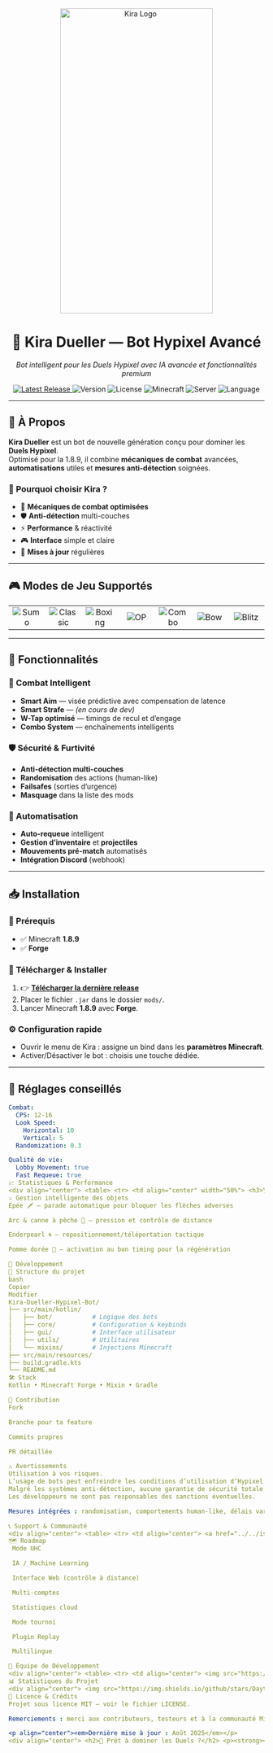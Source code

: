 <div align="center">
  <img src="https://github.com/Dayti-0/Kira-Dueller-Hypixel-Bot/blob/main/kira.png" alt="Kira Logo" width="300" height="600">
  <h1>🤖 Kira Dueller — Bot Hypixel Avancé</h1>
  <p><em>Bot intelligent pour les Duels Hypixel avec IA avancée et fonctionnalités premium</em></p>

  <p>
    <a href="https://github.com/Dayti-0/Kira-Dueller-Hypixel-Bot/releases">
      <img src="https://img.shields.io/badge/Download-Latest%20Release-2ea44f?style=for-the-badge" alt="Latest Release">
    </a>
    <img src="https://img.shields.io/badge/version-1.0-blue.svg?style=for-the-badge" alt="Version">
    <img src="https://img.shields.io/badge/license-MIT-green.svg?style=for-the-badge" alt="License">
    <img src="https://img.shields.io/badge/Minecraft-1.8.9-brightgreen.svg?style=for-the-badge" alt="Minecraft">
    <img src="https://img.shields.io/badge/Server-Hypixel-orange.svg?style=for-the-badge" alt="Server">
    <img src="https://img.shields.io/badge/Language-Kotlin-purple.svg?style=for-the-badge" alt="Language">
  </p>
</div>

---

## 🎯 À Propos

**Kira Dueller** est un bot de nouvelle génération conçu pour dominer les **Duels Hypixel**.  
Optimisé pour la 1.8.9, il combine **mécaniques de combat** avancées, **automatisations** utiles et **mesures anti-détection** soignées.

### 🌟 Pourquoi choisir Kira ?
- 🧠 **Mécaniques de combat optimisées**
- 🛡️ **Anti-détection** multi-couches
- ⚡ **Performance** & réactivité
- 🎮 **Interface** simple et claire
- 🔄 **Mises à jour** régulières

---

## 🎮 Modes de Jeu Supportés

<table align="center">
<tr>
<td align="center" width="14%">
  <img src="https://img.shields.io/badge/SUMO-✅-success?style=for-the-badge" alt="Sumo">
</td>
<td align="center" width="14%">
  <img src="https://img.shields.io/badge/CLASSIC-✅-success?style=for-the-badge" alt="Classic">
</td>
<td align="center" width="14%">
  <img src="https://img.shields.io/badge/BOXING-✅-success?style=for-the-badge" alt="Boxing">
</td>
<td align="center" width="14%">
  <img src="https://img.shields.io/badge/OP-✅-success?style=for-the-badge" alt="OP">
</td>
<td align="center" width="14%">
  <img src="https://img.shields.io/badge/COMBO-✅-success?style=for-the-badge" alt="Combo">
</td>
<td align="center" width="14%">
  <img src="https://img.shields.io/badge/Bow-✅-success?style=for-the-badge" alt="Bow">
</td>
<td align="center" width="14%">
  <img src="https://img.shields.io/badge/Blitz-✅-success?style=for-the-badge" alt="Blitz">
</td>
</tr>
</table>

---

## 🚀 Fonctionnalités

### 🎯 Combat Intelligent
- **Smart Aim** — visée prédictive avec compensation de latence  
- **Smart Strafe** — *(en cours de dev)*  
- **W-Tap optimisé** — timings de recul et d’engage  
- **Combo System** — enchaînements intelligents

### 🛡️ Sécurité & Furtivité
- **Anti-détection multi-couches**  
- **Randomisation** des actions (human-like)  
- **Failsafes** (sorties d’urgence)  
- **Masquage** dans la liste des mods

### 🔧 Automatisation
- **Auto-requeue** intelligent  
- **Gestion d’inventaire** et **projectiles**  
- **Mouvements pré-match** automatisés  
- **Intégration Discord** (webhook)

---

## 📥 Installation

### 🔧 Prérequis
- ✅ Minecraft **1.8.9**  
- ✅ **Forge**

### 🚀 Télécharger & Installer
1. 👉 **[Télécharger la dernière release](https://github.com/Dayti-0/Kira-Dueller-Hypixel-Bot/releases)**  
2. Placer le fichier `.jar` dans le dossier `mods/`.  
3. Lancer Minecraft **1.8.9** avec **Forge**.

### ⚙️ Configuration rapide
- Ouvrir le menu de Kira : assigne un bind dans les **paramètres Minecraft**.  
- Activer/Désactiver le bot : choisis une touche dédiée.

---

## 🧩 Réglages conseillés

```yaml
Combat:
  CPS: 12-16
  Look Speed:
    Horizontal: 10
    Vertical: 5
  Randomization: 0.3

Qualité de vie:
  Lobby Movement: true
  Fast Requeue: true
📈 Statistiques & Performance
<div align="center"> <table> <tr> <td align="center" width="50%"> <h3>🏆 Taux de Victoire</h3> <h2>80%</h2> <p><em>Moyenne indicative sur l’ensemble des modes</em></p> </td> <td align="center" width="50%"> <h3>🛡️ Anti-Détection</h3> <h2>90%</h2> <p><em>Taux de non-détection estimé avec réglages par défaut</em></p> </td> </tr> </table> </div>
⚔️ Gestion intelligente des objets
Épée 🗡️ — parade automatique pour bloquer les flèches adverses

Arc & canne à pêche 🎯 — pression et contrôle de distance

Enderpearl 🌀 — repositionnement/téléportation tactique

Pomme dorée 🍏 — activation au bon timing pour la régénération

🔧 Développement
📁 Structure du projet
bash
Copier
Modifier
Kira-Dueller-Hypixel-Bot/
├── src/main/kotlin/
│   ├── bot/           # Logique des bots
│   ├── core/          # Configuration & keybinds
│   ├── gui/           # Interface utilisateur
│   ├── utils/         # Utilitaires
│   └── mixins/        # Injections Minecraft
├── src/main/resources/
├── build.gradle.kts
└── README.md
🛠️ Stack
Kotlin • Minecraft Forge • Mixin • Gradle

🤝 Contribution
Fork

Branche pour ta feature

Commits propres

PR détaillée

⚠️ Avertissements
Utilisation à vos risques.
L’usage de bots peut enfreindre les conditions d’utilisation d’Hypixel.
Malgré les systèmes anti-détection, aucune garantie de sécurité totale.
Les développeurs ne sont pas responsables des sanctions éventuelles.

Mesures intégrées : randomisation, comportements human-like, délais variables, masquage de signature, failsafe auto.

📞 Support & Communauté
<div align="center"> <table> <tr> <td align="center"> <a href="../../issues"> <img src="https://img.shields.io/github/issues/Dayti-0/Kira-Dueller-Hypixel-Bot?style=for-the-badge" alt="Issues"> <br><strong>Issues GitHub</strong> <br><em>Signaler un bug</em> </a> </td> <td align="center"> <a href="../../wiki"> <img src="https://img.shields.io/badge/Wiki-Documentation-blue?style=for-the-badge" alt="Wiki"> <br><strong>Documentation</strong> <br><em>Guides & FAQ</em> </a> </td> <td align="center"> <img src="https://img.shields.io/badge/Discord-Support-7289da?style=for-the-badge" alt="Discord"> <br><strong>Discord</strong> <br><em>Communauté</em> </td> </tr> </table> </div>
🗺️ Roadmap
 Mode UHC

 IA / Machine Learning

 Interface Web (contrôle à distance)

 Multi-comptes

 Statistiques cloud

 Mode tournoi

 Plugin Replay

 Multilingue

👥 Équipe de Développement
<div align="center"> <table> <tr> <td align="center"> <img src="https://avatars.githubusercontent.com/Dayti-0?v=1" width="100" alt="Nix" style="border-radius:50%;"> <br> <strong>Nix</strong> <br> <em>🚀 Lead Developer (Kira Dueller)</em> <br> <em>Refonte & nouvelles fonctionnalités</em> </td> <td align="center"> <img src="https://avatars.githubusercontent.com/HumanDuck23?v=1" width="100" alt="HumanDuck23" style="border-radius:50%;"> <br> <strong>HumanDuck23</strong> <br> <em>🎯 Créateur du projet original (DuckDueller)</em> <br> <em>Base & inspiration</em> </td> </tr> </table> </div>
📊 Statistiques du Projet
<div align="center"> <img src="https://img.shields.io/github/stars/Dayti-0/Kira-Dueller-Hypixel-Bot?style=for-the-badge&logo=github" alt="GitHub Stars"> <img src="https://img.shields.io/github/forks/Dayti-0/Kira-Dueller-Hypixel-Bot?style=for-the-badge&logo=github" alt="GitHub Forks"> <img src="https://img.shields.io/github/downloads/Dayti-0/Kira-Dueller-Hypixel-Bot/total?style=for-the-badge" alt="Downloads"> <img src="https://img.shields.io/github/last-commit/Dayti-0/Kira-Dueller-Hypixel-Bot?style=for-the-badge" alt="Last Commit"> </div>
📜 Licence & Crédits
Projet sous licence MIT — voir le fichier LICENSE.

Remerciements : merci aux contributeurs, testeurs et à la communauté Minecraft ❤️

<p align="center"><em>Dernière mise à jour : Août 2025</em></p>
<div align="center"> <h2>🚀 Prêt à dominer les Duels ?</h2> <p><strong><a href="https://github.com/Dayti-0/Kira-Dueller-Hypixel-Bot/releases">📥 Télécharger Kira Maintenant</a></strong></p> </div> ```
